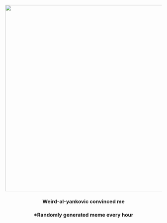 <p align="center">
        <img src="https://i.redd.it/3cb4tmeebbp81.jpg" width="600" height="600">
        </p>
        <h3 align="center">Weird-al-yankovic convinced me</h3>
        <h3 align="center">*Randomly generated meme every hour</h3>
    